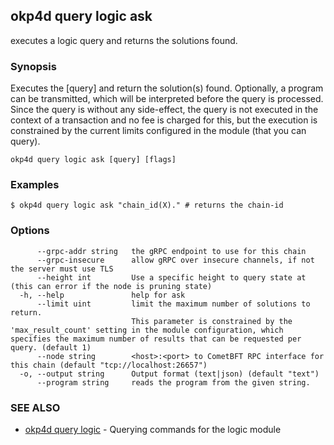 ## okp4d query logic ask

executes a logic query and returns the solutions found.

### Synopsis

Executes the [query] and return the solution(s) found.
 Optionally, a program can be transmitted, which will be interpreted before the query is processed.
 Since the query is without any side-effect, the query is not executed in the context of a transaction and no fee
 is charged for this, but the execution is constrained by the current limits configured in the module (that you can
 query).

```
okp4d query logic ask [query] [flags]
```

### Examples

```
$ okp4d query logic ask "chain_id(X)." # returns the chain-id
```

### Options

```
      --grpc-addr string   the gRPC endpoint to use for this chain
      --grpc-insecure      allow gRPC over insecure channels, if not the server must use TLS
      --height int         Use a specific height to query state at (this can error if the node is pruning state)
  -h, --help               help for ask
      --limit uint         limit the maximum number of solutions to return.
                           This parameter is constrained by the 'max_result_count' setting in the module configuration, which specifies the maximum number of results that can be requested per query. (default 1)
      --node string        <host>:<port> to CometBFT RPC interface for this chain (default "tcp://localhost:26657")
  -o, --output string      Output format (text|json) (default "text")
      --program string     reads the program from the given string.
```

### SEE ALSO

* [okp4d query logic](okp4d_query_logic.md)	 - Querying commands for the logic module

